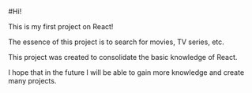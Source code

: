 #Hi! 

This is my first project on React!

The essence of this project is to search for movies, TV series, etc. 

This project was created to consolidate the basic knowledge of React. 

I hope that in the future I will be able to gain more knowledge and create many projects.
